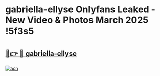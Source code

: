 # gabriella-ellyse Onlyfans Leaked - New Video & Photos March 2025 !5f3s5

# <h2><a href="https://8fmzel.iuczelnia.edu.pl?title=gabriella-ellyse&ref=5f3s5">🔗👉 🔴 gabriella-ellyse</a></h2>

[![acn](https://github.com/user-attachments/assets/0f9c940e-d8b0-45ae-aac7-cd30a18b3e1c)](https://8fmzel.iuczelnia.edu.pl?title=gabriella-ellyse&ref=5f3s5)

